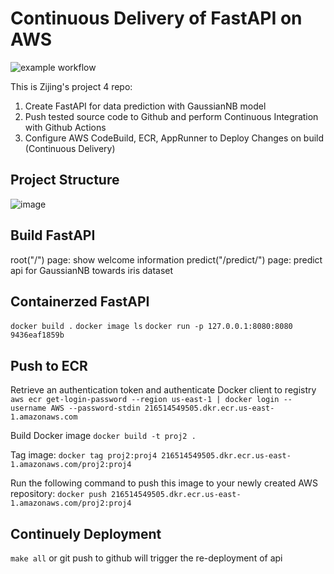 # Continuous Delivery of FastAPI on AWS

![example workflow](https://github.com/nogibjj/Zijing-codespcase/actions/workflows/main.yml/badge.svg)

This is Zijing's project 4 repo:
1. Create FastAPI for data prediction with GaussianNB model 
2. Push tested source code to Github and perform Continuous Integration with Github Actions
3. Configure AWS CodeBuild, ECR, AppRunner to Deploy Changes on build (Continuous Delivery)

## Project Structure
![image](https://github.com/463548483/Zijing-proj4/blob/main/proj4.png)

## Build FastAPI
root("/") page: show welcome information
predict("/predict/") page: predict api for GaussianNB towards iris dataset

## Containerzed FastAPI
`docker build .`
`docker image ls`
`docker run -p 127.0.0.1:8080:8080  9436eaf1859b`

## Push to ECR
Retrieve an authentication token and authenticate Docker client to registry
`aws ecr get-login-password --region us-east-1 | docker login --username AWS --password-stdin 216514549505.dkr.ecr.us-east-1.amazonaws.com`

Build Docker image
`docker build -t proj2 .`

Tag image:
`docker tag proj2:proj4 216514549505.dkr.ecr.us-east-1.amazonaws.com/proj2:proj4`

Run the following command to push this image to your newly created AWS repository:
`docker push 216514549505.dkr.ecr.us-east-1.amazonaws.com/proj2:proj4`

## Continuely Deployment
`make all` or git push to github will trigger the re-deployment of api
